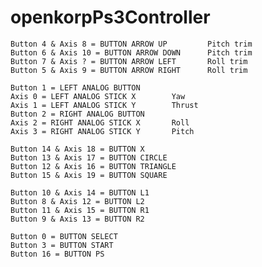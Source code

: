 # openkorpPs3Controller
    Button 4 & Axis 8 = BUTTON ARROW UP         Pitch trim
    Button 6 & Axis 10 = BUTTON ARROW DOWN      Pitch trim
    Button 7 & Axis ? = BUTTON ARROW LEFT       Roll trim
    Button 5 & Axis 9 = BUTTON ARROW RIGHT      Roll trim

    Button 1 = LEFT ANALOG BUTTON
    Axis 0 = LEFT ANALOG STICK X        Yaw
    Axis 1 = LEFT ANALOG STICK Y        Thrust
    Button 2 = RIGHT ANALOG BUTTON
    Axis 2 = RIGHT ANALOG STICK X       Roll
    Axis 3 = RIGHT ANALOG STICK Y       Pitch

    Button 14 & Axis 18 = BUTTON X
    Button 13 & Axis 17 = BUTTON CIRCLE
    Button 12 & Axis 16 = BUTTON TRIANGLE
    Button 15 & Axis 19 = BUTTON SQUARE

    Button 10 & Axis 14 = BUTTON L1
    Button 8 & Axis 12 = BUTTON L2
    Button 11 & Axis 15 = BUTTON R1
    Button 9 & Axis 13 = BUTTON R2

    Button 0 = BUTTON SELECT
    Button 3 = BUTTON START
    Button 16 = BUTTON PS
